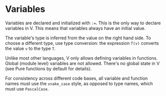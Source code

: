 
# Variables 
Variables are declared and initialized with `:=`. This is the only way
to declare variables in V. This means that variables always have an
initial value.

The variable's type is inferred from the value on the right hand
side. To choose a different type, use type conversion: the expression
`T(v)` converts the value `v` to the type `T`.

Unlike most other languages, V only allows defining variables in
functions. Global (module level) variables are not allowed. There's no
global state in V (see Pure functions by default for details).

For consistency across different code bases, all variable and function
names must use the `snake_case` style, as opposed to type names, which
must use `PascalCase`.


